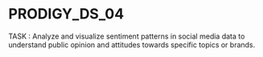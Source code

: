 # PRODIGY_DS_04
TASK : Analyze and visualize sentiment patterns in social media data to understand public opinion and attitudes towards specific topics or brands.
